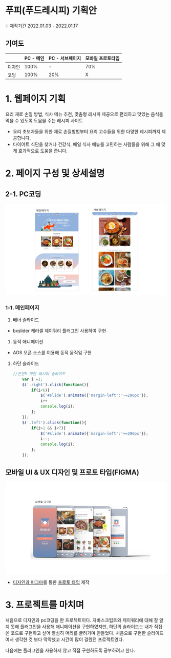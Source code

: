 # 푸피(푸드레시피) 기획안

<aside>
💡 제작기간 2022.01.03 - 2022.01.17

</aside>

## 기여도

|  | PC - 메인  | PC - 서브페이지 | 모바일 프로토타입 |
| --- | --- | --- | --- |
| 디자인 | 100% | - | 70% |
| 코딩 | 100% | 20% | X |

# 1. 웹페이지 기획

요리 재료 손질 방법, 식사 메뉴 추천, 맞춤형 레시피 제공으로 편리하고 맛있는 음식을 먹을 수 있도록 도움을 주는 레시피 사이트

- 요리 초보자들을 위한 재료 손질방법부터 요리 고수들을 위한 다양한 레시피까지 제공합니다.
- 다이어트 식단을 찾거나 건강식, 매일 식사 메뉴를 고민하는 사람들을 위해 그 에 맞게 효과적으로 도움을 줍니다.

# 2. 페이지 구성 및 상세설명

## 2-1. PC코딩

![food.png](README/food.png)

### 1-1. 메인페이지

1. 배너 슬라이드

 - bxslider 캐러셀 제이쿼리 플러그인 사용하여 구현

1. 동적 애니메이션

 - AOS 오픈 소스를 이용해 동적 움직임 구현

1. 하단 슬라이드
    
    ```jsx
    //본문5 핫한 레시피 슬라이드
        var i =1;
        $('.right').click(function(){
            if(i<6){
                $('#slide').animate({'margin-left':'-=290px'});
                i++
                console.log(i);
            };        
        });
        $('.left').click(function(){
            if(i>1 && i<7){
                $('#slide').animate({'margin-left':'+=290px'});
                i--;
                console.log(i);
            };        
        });
    ```
    

## 모바일 UI & UX 디자인 및 프로토 타입(FIGMA)

![food2.png](README/food2.png)

- [디자인과 피그마](https://www.figma.com/file/FpxkSHP6uX0ljqHHzslodq/%ED%83%80%EC%9D%B4%EB%A0%88%EB%86%80---%ED%91%B8%EB%93%9C%EB%A0%88%EC%8B%9C%ED%94%BC)를 통한 [프로토 타입](https://www.figma.com/proto/FpxkSHP6uX0ljqHHzslodq/%ED%83%80%EC%9D%B4%EB%A0%88%EB%86%80-%ED%91%B8%EB%93%9C%EB%A0%88%EC%8B%9C%ED%94%BC?scaling=scale-down&page-id=0%3A1&starting-point-node-id=219%3A6792) 제작

# 3. 프로젝트를 마치며

처음으로 디자인과 pc코딩을 한 프로젝트이다. 자바스크립트와 제이쿼리에 대해 잘 알지 못해 플러그인을 사용해 애니메이션을 구현하였지만, 하단의 슬라이드는 내가 직접 쓴 코드로 구현하고 싶어 열심히 머리를 굴려가며 만들었다.  처음으로 구현한 슬라이드여서 생각한 것 보다 막막했고 시간이 많이 걸렸던 프로젝트였다. 

다음에는 플러그인을 사용하지 않고 직접 구현하도록 공부하려고 한다.